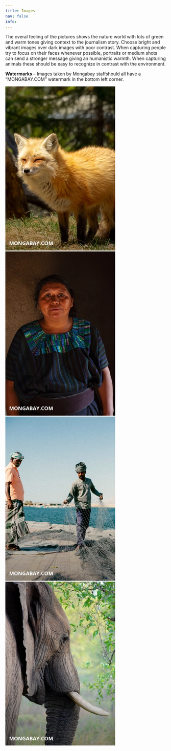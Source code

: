 ```yaml
---
title: Images
nav: false
info:
---
```


The overal feeling of the pictures shows the nature world with lots of green and warm tones giving
context to the journalism story. Choose bright and vibrant images over dark images with poor
contrast. When capturing people try to focus on their faces whenever possible, portraits or medium
shots can send a stronger message giving an humanistic warmth. When capturing animals these should
be easy to recognize in contrast with the environment.

**Watermarks** – Images taken by Mongabay staffshould all have a “MONGABAY.COM” watermark in the
bottom left corner.

![Image 1](/src/assets/images/foundations/04-images-image-1.jpg)
![Image 2](/src/assets/images/foundations/04-images-image-2.jpg)
![Image 3](/src/assets/images/foundations/04-images-image-3.jpg)
![Image 4](/src/assets/images/foundations/04-images-image-4.jpg)
